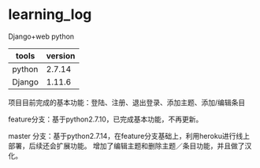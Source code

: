 # learning_log
Django+web python

 tools  | version
---------| ---------
python | 2.7.14
Django | 1.11.6

项目目前完成的基本功能：登陆、注册、退出登录、添加主题、添加/编辑条目

feature分支：基于python2.7.10，已完成基本功能，不再更新。

master 分支：基于python2.7.14，在feature分支基础上，利用heroku进行线上部署，后续还会扩展功能。
            增加了编辑主题和删除主题／条目功能，并且做了汉化。